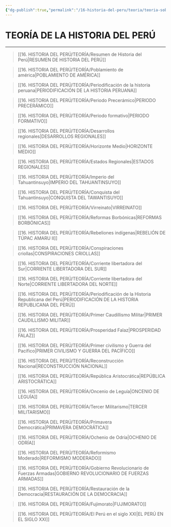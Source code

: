 ```yaml
---
{"dg-publish":true,"permalink":"/16-historia-del-peru/teoria/teoria-sobre-la-historia-del-peru/","tags":["Historia","Teoría"]}
---
```


# TEORÍA DE LA HISTORIA DEL PERÚ
---

>[[16. HISTORIA DEL PERÚ/TEORÍA/Resumen de Historia del Perú\|RESUMEN DE HISTORIA DEL PERÚ]]

>[[16. HISTORIA DEL PERÚ/TEORÍA/Poblamiento de américa\|POBLAMIENTO DE AMÉRICA]]

 >[[16. HISTORIA DEL PERÚ/TEORÍA/Periodificación de la historia peruana\|PERIODIFICACIÓN DE LA HISTORIA PERUANA]]

>[[16. HISTORIA DEL PERÚ/TEORÍA/Periodo Precerámico\|PERIODO PRECERÁMICO]]

>[[16. HISTORIA DEL PERÚ/TEORÍA/Periodo formativo\|PERIODO FORMATIVO]]

>[[16. HISTORIA DEL PERÚ/TEORÍA/Desarrollos regionales\|DESARROLLOS REGIONALES]]

 >[[16. HISTORIA DEL PERÚ/TEORÍA/Horizonte Medio\|HORIZONTE MEDIO]]

>[[16. HISTORIA DEL PERÚ/TEORÍA/Estados Regionales\|ESTADOS REGIONALES]]

 >[[16. HISTORIA DEL PERÚ/TEORÍA/Imperio del Tahuantinsuyo\|IMPERIO DEL TAHUANTINSUYO]]

 >[[16. HISTORIA DEL PERÚ/TEORÍA/Conquista del Tahuantinsuyo\|CONQUISTA DEL TAWANTISUYO]]

 >[[16. HISTORIA DEL PERÚ/TEORÍA/Virreinato\|VIRREINATO]]

 >[[16. HISTORIA DEL PERÚ/TEORÍA/Reformas Borbónicas\|REFORMAS BORBÓNICAS]]

 >[[16. HISTORIA DEL PERÚ/TEORÍA/Rebeliones indígenas\|REBELIÓN DE TÚPAC AMARU II]]

 >[[16. HISTORIA DEL PERÚ/TEORÍA/Conspiraciones criollas\|CONSPIRACIONES CRIOLLAS]]

>[[16. HISTORIA DEL PERÚ/TEORÍA/Corriente libertadora del Sur\|CORRIENTE LIBERTADORA DEL SUR]]

 >[[16. HISTORIA DEL PERÚ/TEORÍA/Corriente libertadora del Norte\|CORRIENTE LIBERTADORA DEL NORTE]]

>[[16. HISTORIA DEL PERÚ/TEORÍA/Periodificación de la Historia Republicana del Perú\|PERIODIFICACIÓN DE LA HISTORIA REPUBLICANA DEL PERÚ]]

>[[16. HISTORIA DEL PERÚ/TEORÍA/Primer Caudillismo Militar\|PRIMER CAUDILLISMO MILITAR]]

>[[16. HISTORIA DEL PERÚ/TEORÍA/Prosperidad Falaz\|PROSPERIDAD FALAZ]]

 >[[16. HISTORIA DEL PERÚ/TEORÍA/Primer civilismo y Guerra del Pacífico\|PRIMER CIVILISMO Y GUERRA DEL PACÍFICO]]

 >[[16. HISTORIA DEL PERÚ/TEORÍA/Reconstrucción Nacional\|RECONSTRUCCIÓN NACIONAL]]

>[[16. HISTORIA DEL PERÚ/TEORÍA/República Aristocrática\|REPÚBLICA ARISTOCRÁTICA]]

 >[[16. HISTORIA DEL PERÚ/TEORÍA/Oncenio de Leguía\|ONCENIO DE LEGUÍA]]

 >[[16. HISTORIA DEL PERÚ/TEORÍA/Tercer Militarismo\|TERCER MILITARISMO]]

 >[[16. HISTORIA DEL PERÚ/TEORÍA/Primavera Democrática\|PRIMAVERA DEMOCRÁTICA]]

 >[[16. HISTORIA DEL PERÚ/TEORÍA/Ochenio de Odría\|OCHENIO DE ODRÍA]]

>[[16. HISTORIA DEL PERÚ/TEORÍA/Reformismo Moderado\|REFORMISMO MODERADO]]

 >[[16. HISTORIA DEL PERÚ/TEORÍA/Gobierno Revolucionario de Fuerzas Armadas\|GOBIERNO REVOLUCIONARIO DE FUERZAS ARMADAS]]

 >[[16. HISTORIA DEL PERÚ/TEORÍA/Restauración de la Democracia\|RESTAURACIÓN DE LA DEMOCRACIA]]

>[[16. HISTORIA DEL PERÚ/TEORÍA/Fujimorato\|FUJIMORATO]]

 >[[16. HISTORIA DEL PERÚ/TEORÍA/El Perú en el siglo XXI\|EL PERÚ EN EL SIGLO XXI]]
 
 